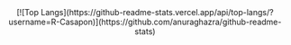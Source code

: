 <div align="center">
[![Top Langs](https://github-readme-stats.vercel.app/api/top-langs/?username=R-Casapon)](https://github.com/anuraghazra/github-readme-stats)
</div>
